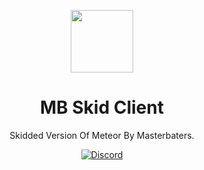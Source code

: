 
<p align="center">
<img src="https://user-images.githubusercontent.com/97409383/153126065-a3cd8db8-5a07-4c52-8964-bd40802e9700.png"charset=" width="100" height="100" >
</p>

<h1 align="center">MB Skid Client </h1>

<p align="center">Skidded Version Of Meteor By Masterbaters.</p>

<div align="center">
    <a href="https://discord.gg/6ZKPCxbh7N"><img src="https://img.shields.io/badge/Discord-10%20Online-succes" alt="Discord"/></a>
    <br><br>

   
</div>



